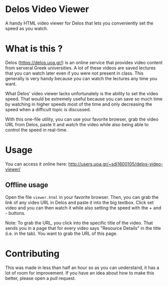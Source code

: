 # Delos Video Viewer
A handy HTML video viewer for Delos that lets you conveniently set the speed as you watch.

# What is this ?

Delos (https://delos.uoa.gr/) is an online service that provides video content from serveral Greek universities.
A lot of these videos are saved lectures that you can watch later even if you were not present in class.
This generally is very handy because you can watch the lectures any time you want.

What Delos' video viewer lacks unfortunately is the ability to set the video speed. That would
be extremely useful because you can save so much time by watching in higher speeds most of the
time and only decreasing the speed when a difficult topic is discussed.

With this one-file utility, you can use your favorite browser, grab the video URL from Delos, paste it
and watch the video while also being able to control the speed in real-time.

# Usage

You can access it online here: http://users.uoa.gr/~sdi1600105/delos-video-viewer/

## Offline usage
Open the file `viewer.html` in your favorite browser. Then, you can grab the link of any video URL
in Delos and paste it into the big textbox. Click set video and you can
then watch it while also setting the speed with the + and - buttons.

Note: To grab the URL, you click into the specific title of the video. That sends you in a page
that for every video says "Resource Details" in the title (i.e. in the tab). You want to grab the
URL of this page.

# Contributing

This was made in less than half an hour so as you can understand, it has a lot of room for improvement.
If you have an idea about how to make this better, please open a pull request.

